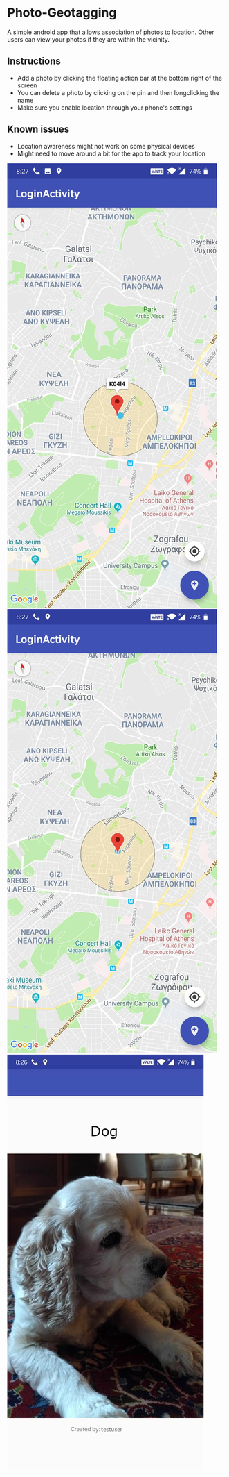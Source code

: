 # Photo-Geotagging
A simple android app that allows association of photos to location.
Other users can view your photos if they are within the vicinity.

## Instructions
- Add a photo by clicking the floating action bar at the bottom right of the screen
- You can delete a photo by clicking on the pin and then longclicking the name
- Make sure you enable location through your phone's settings

## Known issues
- Location awareness might not work on some physical devices
- Might need to move around a bit for the app to track your location

![alt text](https://github.com/ADVavvas/Photo-Geotagging/blob/master/poi1.jpg)
![alt text](https://github.com/ADVavvas/Photo-Geotagging/blob/master/poi2.jpg)
![alt text](https://github.com/ADVavvas/Photo-Geotagging/blob/master/geotag.png)
